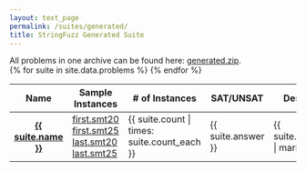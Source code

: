 ```yaml
---
layout: text_page
permalink: /suites/generated/
title: StringFuzz Generated Suite
---
```


<div class="alert alert-info" role="alert">
    All problems in one archive can be found here:
    <a href="{{ "/static/zip/generated.zip" | relative_url }}">generated.zip</a>.
</div>

<table class="table table-bordered">
    <thead>
        <tr>
            <th scope="col">Name</th>
            <th scope="col">Sample Instances</th>
            <th scope="col"># of Instances</th>
            <th scope="col">SAT/UNSAT</th>
            <th scope="col">Description</th>
        </tr>
    </thead>
    <tbody>
        {% for suite in site.data.problems %}
        <tr>
            <th scope="row">
                <a href="{{ "/static/zip/" | append: suite.name | append: ".zip" | relative_url }}">
                    {{ suite.name }}
                </a>
            </th>
            <td>
                <a href="{{ "/static/txt/samples/"
                    | append: suite.name
                    | append: "-first.smt20.txt"
                    | relative_url }}">first.smt20</a>
                <br/>
                <a href="{{ "/static/txt/samples/"
                    | append: suite.name
                    | append: "-first.smt25.txt"
                    | relative_url }}">first.smt25</a>
                <br/>
                <a href="{{ "/static/txt/samples/"
                    | append: suite.name
                    | append: "-last.smt20.txt"
                    | relative_url }}">last.smt20</a>
                <br/>
                <a href="{{ "/static/txt/samples/"
                    | append: suite.name
                    | append: "-last.smt25.txt"
                    | relative_url }}">last.smt25</a>
            </td>
            <td>{{ suite.count | times: suite.count_each }}</td>
            <td>{{ suite.answer }}</td>
            <td>{{ suite.description | markdownify }}</td>
        </tr>
        {% endfor %}
    </tbody>
</table>
